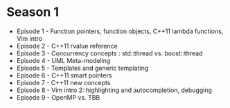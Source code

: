 Season 1
========

 * Episode 1 - Function pointers, function objects, C++11 lambda functions, Vim intro
 * Episode 2 - C++11 rvalue reference
 * Episode 3 - Concurrency concepts : std::thread vs. boost::thread
 * Episode 4 - UML Meta-modeling
 * Episode 5 - Templates and generic templating
 * Episode 6 - C++11 smart pointers
 * Episode 7 - C++11 new concepts
 * Episode 8 - Vim intro 2::highlighting and autocompletion, debugging
 * Episode 9 - OpenMP vs. TBB
